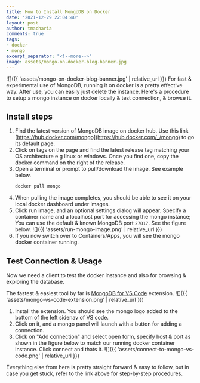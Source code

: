 ```yaml
---
title: How to Install MongoDB on Docker
date: '2021-12-29 22:04:40'
layout: post
author: tmacharia
comments: true
tags:
- docker
- mongo
excerpt_separator: "<!--more-->"
image: assets/mongo-on-docker-blog-banner.jpg
---
```


![]({{ 'assets/mongo-on-docker-blog-banner.jpg' | relative_url }})
For fast & experimental use of MongoDB, running it on docker is a pretty effective way. After use, you can easily just delete the instance. Here's a procedure to setup a mongo instance on docker locally & test connection, & browse it.
<!--more-->
## Install steps

1. Find the latest version of MongoDB image on docker hub. Use this link [https://hub.docker.com/mongo](https://hub.docker.com/_/mongo) to go its default page.
2. Click on tags on the page and find the latest release tag matching your OS architecture e.g linux or windows. Once you find one, copy the docker command on the right of the release.
3. Open a terminal or prompt to pull/download the image. See example below.
    ```bash
    docker pull mongo
    ```
4. When pulling the image completes, you should be able to see it on your local docker dashboard under images.
5. Click run image, and an optional settings dialog will appear. Specify a container name and a localhost port for accessing the mongo instance; You can use the default & known MongoDB port `27017`. See the figure below.
![]({{ 'assets/run-mongo-image.png' | relative_url }})
6. If you now switch over to Containers/Apps, you will see the mongo docker container running.

## Test Connection & Usage

Now we need a client to test the docker instance and also for browsing & exploring the database.

The fastest & easiest tool by far is [MongoDB for VS Code](https://code.visualstudio.com/docs/azure/mongodb) extension.
![]({{ 'assets/mongo-vs-code-extension.png' | relative_url }})

1. Install the extension. You should see the mongo logo added to the bottom of the left sidenav of VS code.
2. Click on it, and a mongo panel will launch with a button for adding a connection. 
3. Click on "Add connection" and select open form, specify host & port as shown in the figure below to match our running docker container instance. Click connect and thats it.
![]({{ 'assets/connect-to-mongo-vs-code.png' | relative_url }})

Everything else from here is pretty straight forward & easy to follow, but in case you get stuck, refer to the link above for step-by-step procedures.
